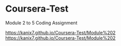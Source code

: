 # Coursera-Test
Module 2 to 5 Coding Assignment

https://kanix7.github.io/Coursera-Test/Module%202
https://kanix7.github.io/Coursera-Test/Module%202
